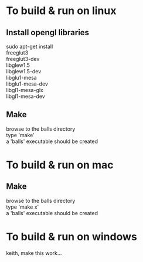 
To build & run on linux
=======================

Install opengl libraries
------------------------
sudo apt-get install  
freeglut3  
freeglut3-dev  
libglew1.5  
libglew1.5-dev  
libglu1-mesa  
libglu1-mesa-dev  
libgl1-mesa-glx  
libgl1-mesa-dev  

Make
----
browse to the balls directory  
type 'make'  
a 'balls' executable should be created  

To build & run on mac
=====================

Make
----
browse to the balls directory  
type 'make x'  
a 'balls' executable should be created  

To build & run on windows
=========================
keith, make this work...  
